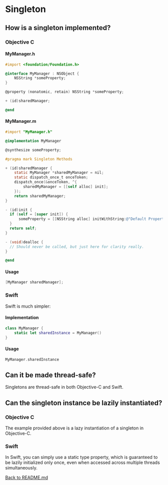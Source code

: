 # Singleton

## How is a singleton implemented?

### Objective C 
#### MyManager.h
```objective-c
#import <foundation/Foundation.h>

@interface MyManager : NSObject {
    NSString *someProperty;
}

@property (nonatomic, retain) NSString *someProperty;

+ (id)sharedManager;

@end
```
#### MyManager.m  
```objective-c
#import "MyManager.h"

@implementation MyManager

@synthesize someProperty;

#pragma mark Singleton Methods

+ (id)sharedManager {
    static MyManager *sharedMyManager = nil;
    static dispatch_once_t onceToken;
    dispatch_once(&onceToken, ^{
        sharedMyManager = [[self alloc] init];
    });
    return sharedMyManager;
}

- (id)init {
  if (self = [super init]) {
      someProperty = [[NSString alloc] initWithString:@"Default Property Value"];
  }
  return self;
}

- (void)dealloc {
  // Should never be called, but just here for clarity really.
}

@end
```
#### Usage  
```objective-c
[MyManager sharedManager];
```

### Swift
Swift is much simpler:  
#### Implementation  
```swift
class MyManager {
    static let sharedInstance = MyManager()
}
```
#### Usage
```swift
MyManager.sharedInstance
```

## Can it be made thread-safe?
Singletons are thread-safe in both Objective-C and Swift.  

## Can the singleton instance be lazily instantiated?

### Objective C 
The example provided above is a lazy instantiation of a singleton in Objective-C.  
  
### Swift  
  
In Swift, you can simply use a static type property, which is guaranteed to be lazily initialized only once, even when accessed across multiple threads simultaneously.  
  
[Back to README.md](/README.md)
